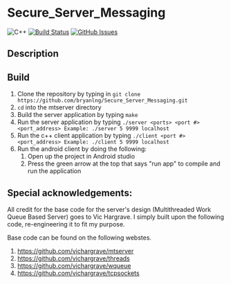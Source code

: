 # Secure_Server_Messaging
![C++](https://img.shields.io/badge/c%2B%2B-11%20-blue.svg)
[![Build Status](https://img.shields.io/travis/bryanlng/Secure_Server_Messaging/master.svg)](https://travis-ci.org/bryanlng/Secure_Server_Messaging)
[![GitHub Issues](https://img.shields.io/github/issues/bryanlng/Secure_Server_Messaging.svg)](https://github.com/bryanlng/Secure_Server_Messaging/issues)

## Description

## Build
1. Clone the repository by typing in `git clone https://github.com/bryanlng/Secure_Server_Messaging.git` 
2. `cd` into the mtserver directory
2. Build the server application by typing `make`
3. Run the server application by typing ```./server <ports> <port #> <port_address>
   Example: ./server 5 9999 localhost```
4. Run the c++ client application by typing ```./client <port #> <port_address>
   Example: ./client 5 9999 localhost```
5. Run the android client by doing the following:
	1) Open up the project in Android studio
	2) Press the green arrow at the top that says "run app" to compile and run the application
	
## Special acknowledgements:
All credit for the base code for the server's design (Multithreaded Work Queue Based Server) goes to Vic Hargrave.
I simply built upon the following code, re-engineering it to fit my purpose.

Base code can be found on the following webstes.

1. https://github.com/vichargrave/mtserver
2. https://github.com/vichargrave/threads
3. https://github.com/vichargrave/wqueue
4. https://github.com/vichargrave/tcpsockets
